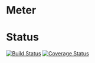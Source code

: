 # Meter

# Status
[![Build Status](https://travis-ci.org/N00byEdge/Meter.svg?branch=master)](https://travis-ci.org/N00byEdge/Meter) [![Coverage Status](https://coveralls.io/repos/github/N00byEdge/Meter/badge.svg?branch=master)](https://coveralls.io/github/N00byEdge/Meter?branch=master)
